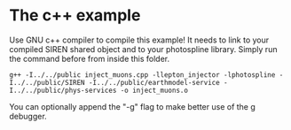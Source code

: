 # The c++ example

Use GNU c++ compiler to compile this example! It needs to link to your compiled SIREN shared object and to your photospline library. Simply run the command before from inside this folder. 

```
g++ -I../../public inject_muons.cpp -llepton_injector -lphotospline -I../../public/SIREN -I../../public/earthmodel-service -I../../public/phys-services -o inject_muons.o
```

You can optionally append the "-g" flag to make better use of the g debugger. 
